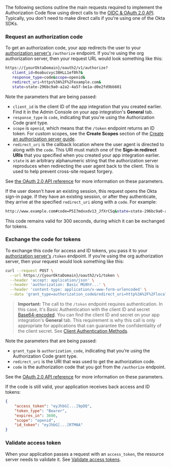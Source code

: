 The following sections outline the main requests required to implement the Authorization Code flow using direct calls to the [OIDC & OAuth 2.0 API](https://developer.okta.com/docs/api/openapi/okta-oauth/guides/overview/). Typically, you don't need to make direct calls if you're using one of the Okta SDKs.

### Request an authorization code

To get an authorization code, your app redirects the user to your [authorization server's](/docs/concepts/auth-servers/) `/authorize` endpoint. If you're using the org authorization server, then your request URL would look something like this:

```bash
https://{yourOktaDomain}/oauth2/v1/authorize?
   client_id=0oabucvyc38HLL1ef0h7&
   response_type=code&scope=openid&
   redirect_uri=https%3A%2F%2Fexample.com&
   state=state-296bc9a0-a2a2-4a57-be1a-d0e2fd9bb601
```

Note the parameters that are being passed:

* `client_id` is the client ID of the app integration that you created earlier. Find it in the Admin Console on your app integration's **General** tab.
* `response_type` is `code`, indicating that you're using the Authorization Code grant type.
* `scope` is `openid`, which means that the `/token` endpoint returns an ID token. For custom scopes, see the **Create Scopes** section of the [Create an authorization server guide](/docs/guides/customize-authz-server/main/#create-scopes).
* `redirect_uri` is the callback location where the user agent is directed to along with the `code`. This URI must match one of the **Sign-in redirect URIs** that you specified when you created your app integration earlier.
* `state` is an arbitrary alphanumeric string that the authorization server reproduces when redirecting the user agent back to the client. This is used to help prevent cross-site request forgery.

See [the OAuth 2.0 API reference](/docs/reference/api/oidc/#authorize) for more information on these parameters.

If the user doesn't have an existing session, this request opens the Okta sign-in page. If they have an existing session, or after they authenticate, they arrive at the specified `redirect_uri` along with a `code`. For example:

```bash
http://www.example.com#code=P5I7mdxxdv13_JfXrCSq&state=state-296bc9a0-a2a2-4a57-be1a-d0e2fd9bb601
```

This code remains valid for 300 seconds, during which it can be exchanged for tokens.

### Exchange the code for tokens

To exchange this code for access and ID tokens, you pass it to your [authorization server's](/docs/concepts/auth-servers/) `/token` endpoint. If you’re using the org authorization server, then your request would look something like this:

```bash
curl --request POST \
  --url https://{yourOktaDomain}/oauth2/v1/token \
  --header 'accept: application/json' \
  --header 'authorization: Basic MG9hY...' \
  --header 'content-type: application/x-www-form-urlencoded' \
  --data 'grant_type=authorization_code&redirect_uri=http%3A%2F%2Flocalhost%3A8080&code=P59yPm1_X1gxtdEOEZjn'
```

> **Important:** The call to the `/token` endpoint requires authentication. In this case, it's Basic Authentication with the client ID and secret [Base64-encoded](/docs/guides/implement-grant-type/clientcreds/main/#base64-encode-the-client-id-and-client-secret). You can find the client ID and secret on your app integration's **General** tab. This requirement is why this call is only appropriate for applications that can guarantee the confidentiality of the client secret. See [Client Authentication Methods](/docs/reference/api/oidc/#client-authentication-methods).

Note the parameters that are being passed:

* `grant_type` is `authorization_code`, indicating that you’re using the Authorization Code grant type.
* `redirect_uri` is the URI that was used to get the authorization code.
* `code` is the authorization code that you got from the `/authorize` endpoint.

See the [OAuth 2.0 API reference](/docs/reference/api/oidc/#token) for more information on these parameters.

If the code is still valid, your application receives back access and ID tokens:

```json
{
    "access_token": "eyJhbG[...]9pDQ",
    "token_type": "Bearer",
    "expires_in": 3600,
    "scope": "openid",
    "id_token": "eyJhbG[...]RTM0A"
}
```

### Validate access token

When your application passes a request with an `access_token`, the resource server needs to validate it. See [Validate access tokens](/docs/guides/validate-access-tokens/).

